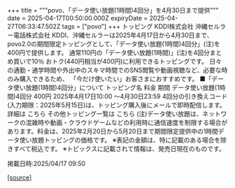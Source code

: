 +++
title = """povo、「データ使い放題(1時間)4回分」を4月30日まで提供"""
date = 2025-04-17T00:50:00.000Z
expiryDate = 2025-04-27T06:33:47.502Z
tags = ["povo"]
+++
トッピング KDDI株式会社 沖縄セルラー電話株式会社 KDDI、沖縄セルラーは2025年4月17日から4月30日まで、povo2.0の期間限定トッピングとして、「データ使い放題(1時間)4回分」(注)を400円で提供します。 通常110円の「データ使い放題(1時間)」(注)を4回分まとめ買いで10％ おトク(440円相当が400円)に利用できるトッピングです。 日々の通勤・通学時間や外出中のスキマ時間でのSNS閲覧や動画視聴など、必要な時のみ購入できるため、 「今だけ使いたい」お客さまにおすすめです。 ■「データ使い放題(1時間)4回分」について トッピング名 料金 期間 データ使い放題(1時間)4回分 400円 2025年4月17日10:00 ～4月30日23:59 4回分の引き換えコード(入力期限：2025年5月15日)は、トッピング購入後にメールで即時配信します。 詳細は こちら その他トッピング一覧は こちら (注)データ使い放題は、ネットワークの混雑時や動画・クラウドゲームなどの利用時に通信速度を制限する場合があります。料金は、2025年2月20日から5月20日まで期間限定提供中の1時間データ使い放題トッピングの価格です。 ※表記の金額は、特に記載のある場合を除きすべて税込です。 ※トピックスに記載されて情報は、発売日現在のものです。

掲載日時:2025/04/17 09:50

[[source]](https://povo.jp/news/newsrelease/20250417_03/)
